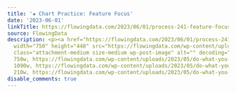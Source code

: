 ```yaml
---
title: '✚ Chart Practice: Feature Focus'
date: '2023-06-01'
linkTitle: https://flowingdata.com/2023/06/01/process-241-feature-focus/
source: FlowingData
description: <p><a href="https://flowingdata.com/2023/06/01/process-241-feature-focus/"><img
  width="750" height="448" src="https://flowingdata.com/wp-content/uploads/2023/05/do-what-you-know-750x448.png"
  class="attachment-medium size-medium wp-post-image" alt="" decoding="async" srcset="https://flowingdata.com/wp-content/uploads/2023/05/do-what-you-know-750x448.png
  750w, https://flowingdata.com/wp-content/uploads/2023/05/do-what-you-know-1090x651.png
  1090w, https://flowingdata.com/wp-content/uploads/2023/05/do-what-you-know-210x125.png
  210w, https://flowingdata.com/wp-content/uploads/2023/05/do-what-you-kn ...
disable_comments: true
---
```

<p><a href="https://flowingdata.com/2023/06/01/process-241-feature-focus/"><img width="750" height="448" src="https://flowingdata.com/wp-content/uploads/2023/05/do-what-you-know-750x448.png" class="attachment-medium size-medium wp-post-image" alt="" decoding="async" srcset="https://flowingdata.com/wp-content/uploads/2023/05/do-what-you-know-750x448.png 750w, https://flowingdata.com/wp-content/uploads/2023/05/do-what-you-know-1090x651.png 1090w, https://flowingdata.com/wp-content/uploads/2023/05/do-what-you-know-210x125.png 210w, https://flowingdata.com/wp-content/uploads/2023/05/do-what-you-kn ...